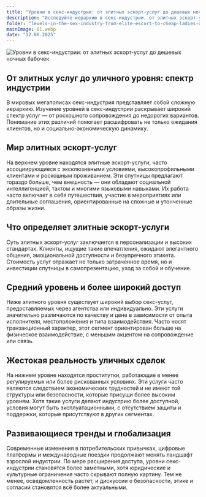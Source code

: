```yaml
---
title: "Уровни в секс-индустрии: от элитных эскорт-услуг до дешевых ночных бабочек"
description: "Исследуйте иерархию в секс-индустрии, от элитных эскорт-услуг до уличных проституток. Поймите различия, ожидания клиентов и развивающиеся тренды, формирующие глобальный сектор взрослых услуг, с акцентом на роскошь, доступность и социально-экономическую динамику."
folder: "levels-in-the-sex-industry-from-elite-escort-to-cheap-ladies-of-the-night"
mainImage: 01.webp
date: "12.06.2025"
---
```


![Уровни в секс-индустрии: от элитных эскорт-услуг до дешевых ночных бабочек](/assets/img/media/levels-in-the-sex-industry-from-elite-escort-to-cheap-ladies-of-the-night/01.webp)

## От элитных услуг до уличного уровня: спектр индустрии

В мировых мегаполисах секс-индустрия представляет собой сложную иерархию. Изучение уровней в секс-индустрии раскрывает широкий спектр услуг — от роскошного сопровождения до недорогих вариантов. Понимание этих различий помогает расшифровать не только ожидания клиентов, но и социально-экономическую динамику.

## Мир элитных эскорт-услуг

На верхнем уровне находятся элитные эскорт-услуги, часто ассоциирующиеся с эксклюзивными условиями, высокопрофильными клиентами и роскошным проживанием. Эти спутницы предлагают гораздо больше, чем внешность — они обладают социальной интеллигенцией, тактом и многими языковыми навыками. Их работа часто включает в себя путешествия, участие в мероприятиях или длительные соглашения, ориентированные на сложные и утонченные образы жизни.

## Что определяет элитные эскорт-услуги

Суть элитных эскорт-услуг заключается в персонализации и высоких стандартах. Клиенты, ищущие такие впечатления, ожидают элегантного общения, эмоциональной доступности и безупречного этикета. Стоимость услуг отражает не только затраченное время, но и инвестиции спутницы в самопрезентацию, уход за собой и обучение.

## Средний уровень и более широкий доступ

Ниже элитного уровня существует широкий выбор секс-услуг, предоставляемых через агентства или индивидуально. Эти услуги значительно различаются по качеству и цене в зависимости от опыта исполнителя, местоположения и типа взаимодействия. Часто носят транзакционный характер, этот сегмент ориентирован больше на физическое взаимодействие, с меньшим акцентом на сопровождение или связь.

## Жестокая реальность уличных сделок

На нижнем уровне находятся проститутки, работающие в менее регулируемых или более рискованных условиях. Эти услуги часто являются следствием экономических трудностей и не имеют той структуры или безопасности, которые присущи более высоким уровням. Хотя такие услуги делают индустрию более доступной, условия могут быть эксплуатационными, с отсутствием защиты и поддержки, которые присутствуют в других сегментах.

## Развивающиеся тренды и глобализация

Современные изменения в потребительских привычках, цифровые платформы и международные поездки продолжают менять ландшафт взрослой индустрии. По мере расширения доступа, уровни секс-индустрии становятся более заметными, хотя юридические и культурные ограничения часто скрывают полную картину. Тем не менее, осведомленность растет, и дискуссии о безопасности, этике и согласии становятся всё более актуальными.
